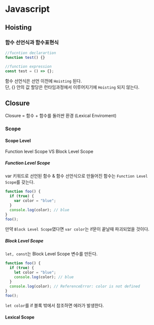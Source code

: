 # Javascript

## Hoisting

### 함수 선언식과 함수표현식

```js
//fucntion declarartion
function test() {}

//function expression
const test = () => {};
```

함수 선언식은 선언 이전에 <code>Hoisting</code> 된다.
<br>
단, {} 안의 값 할당은 런타임과정에서 이루어지기에 <code>Hoisting</code> 되지 않는다.

## Closure

Closure = 함수 + 함수를 둘러싼 환경 (Lexical Enviroment)

### Scope

#### Scope Level

Function level Scope VS Block Level Scope

##### Function Level Scope

var 키워드로 선언된 함수 & 함수 선언식으로 만들어진 함수는 <code>Function Level Scope</code>를 갖는다.

```js
function foo() {
  if (true) {
    var color = "blue";
  }
  console.log(color); // blue
}
foo();
```

만약 <code>Block Level Scope</code>였다면 <code>var color</code>는 if문이 끝날때 파괴되었을 것이다.

##### Block Level Scope

<code>let, const</code>는 Block Level Scope 변수를 만든다.

```js
function foo() {
  if (true) {
    let color = "blue";
    console.log(color); // blue
  }
  console.log(color); // ReferenceError: color is not defined
}
foo();
```

<code>let color</code>를 if 블록 밖에서 참조하면 에러가 발생한다.

#### Lexical Scope
